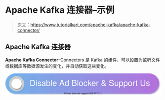 # Apache Kafka 连接器–示例

> 原文：<https://www.tutorialkart.com/apache-kafka/apache-kafka-connector/>

## Apache Kafka 连接器

**Apache Kafka Connector**–Connectors 是 Kafka 的组件，可以设置为监听文件或数据库等数据源发生的变化，并自动获取这些变化。

[![](img/925da31b32d6bc3827932f6c8afb11bb.png)](https://www.tutorialkart.com/)